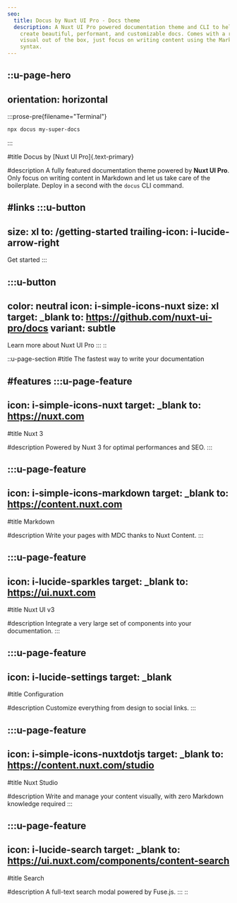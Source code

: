 ```yaml
---
seo:
  title: Docus by Nuxt UI Pro - Docs theme
  description: A Nuxt UI Pro powered documentation theme and CLI to help you
    create beautiful, performant, and customizable docs. Comes with a ready
    visual out of the box, just focus on writing content using the Markdown
    syntax.
---
```


::u-page-hero
---
orientation: horizontal
---
  :::prose-pre{filename="Terminal"}
  ```bash
  npx docus my-super-docs
  ```
  :::

#title
Docus by [Nuxt UI Pro]{.text-primary}

#description
A fully featured documentation theme powered by **Nuxt UI Pro**. Only focus on writing content in Markdown and let us take care of the boilerplate. Deploy in a second with the `docus` CLI command.

#links
  :::u-button
  ---
  size: xl
  to: /getting-started
  trailing-icon: i-lucide-arrow-right
  ---
  Get started
  :::

  :::u-button
  ---
  color: neutral
  icon: i-simple-icons-nuxt
  size: xl
  target: _blank
  to: https://github.com/nuxt-ui-pro/docs
  variant: subtle
  ---
  Learn more about Nuxt UI Pro
  :::
::

::u-page-section
#title
The fastest way to write your documentation

#features
  :::u-page-feature
  ---
  icon: i-simple-icons-nuxt
  target: _blank
  to: https://nuxt.com
  ---
  #title
  Nuxt 3
  
  #description
  Powered by Nuxt 3 for optimal performances and SEO.
  :::

  :::u-page-feature
  ---
  icon: i-simple-icons-markdown
  target: _blank
  to: https://content.nuxt.com
  ---
  #title
  Markdown
  
  #description
  Write your pages with MDC thanks to Nuxt Content.
  :::

  :::u-page-feature
  ---
  icon: i-lucide-sparkles
  target: _blank
  to: https://ui.nuxt.com
  ---
  #title
  Nuxt UI v3
  
  #description
  Integrate a very large set of components into your documentation.
  :::

  :::u-page-feature
  ---
  icon: i-lucide-settings
  target: _blank
  ---
  #title
  Configuration
  
  #description
  Customize everything from design to social links.
  :::

  :::u-page-feature
  ---
  icon: i-simple-icons-nuxtdotjs
  target: _blank
  to: https://content.nuxt.com/studio
  ---
  #title
  Nuxt Studio
  
  #description
  Write and manage your content visually, with zero Markdown knowledge required
  :::

  :::u-page-feature
  ---
  icon: i-lucide-search
  target: _blank
  to: https://ui.nuxt.com/components/content-search
  ---
  #title
  Search
  
  #description
  A full-text search modal powered by Fuse.js.
  :::
::
